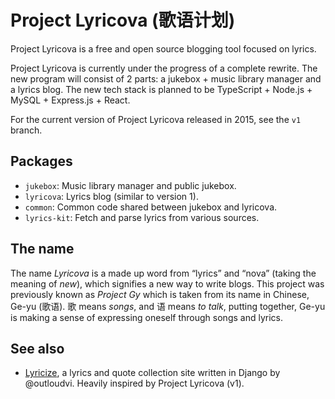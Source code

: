 # Project Lyricova (歌语计划)

Project Lyricova is a free and open source blogging tool focused on lyrics.

Project Lyricova is currently under the progress of a complete rewrite. The
new program will consist of 2 parts: a jukebox + music library manager and a
lyrics blog. The new tech stack is planned to be TypeScript + Node.js + MySQL +
Express.js + React.

For the current version of Project Lyricova released in 2015, see the `v1`
branch.

## Packages

- `jukebox`: Music library manager and public jukebox.
- `lyricova`: Lyrics blog (similar to version 1).
- `common`: Common code shared between jukebox and lyricova.
- `lyrics-kit`: Fetch and parse lyrics from various sources.

## The name

The name _Lyricova_ is a made up word from “lyrics” and “nova” (taking the
meaning of _new_), which signifies a new way to write blogs. This project was
previously known as _Project Gy_ which is taken from its name in Chinese,
Ge-yu (歌语). 歌 means _songs_, and 语 means _to talk_, putting together, Ge-yu
is making a sense of expressing oneself through songs and lyrics.

## See also

- [Lyricize](https://github.com/outloudvi/lyricize), a lyrics and quote
  collection site written in Django by @outloudvi. Heavily inspired by Project
  Lyricova (v1).

